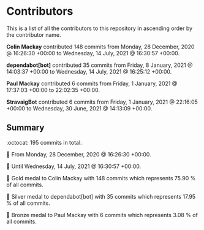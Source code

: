 # Contributors

This is a list of all the contributors to this repository in ascending order by the contributor name.

**Colin Mackay** contributed 148 commits from Monday, 28 December, 2020 @ 16:26:30 +00:00 to Wednesday, 14 July, 2021 @ 16:30:57 +00:00.

**dependabot[bot]** contributed 35 commits from Friday, 8 January, 2021 @ 14:03:37 +00:00 to Wednesday, 14 July, 2021 @ 16:25:12 +00:00.

**Paul Mackay** contributed 6 commits from Friday, 1 January, 2021 @ 17:37:03 +00:00 to 22:02:35 +00:00.

**StravaigBot** contributed 6 commits from Friday, 1 January, 2021 @ 22:16:05 +00:00 to Wednesday, 30 June, 2021 @ 14:13:09 +00:00.

## Summary

:octocat: 195 commits in total.

:date: From Monday, 28 December, 2020 @ 16:26:30 +00:00.

:date: Until Wednesday, 14 July, 2021 @ 16:30:57 +00:00.

:1st_place_medal: Gold medal to Colin Mackay with 148 commits which represents 75.90 % of all commits.

:2nd_place_medal: Silver medal to dependabot[bot] with 35 commits which represents 17.95 % of all commits.

:3rd_place_medal: Bronze medal to Paul Mackay with 6 commits which represents 3.08 % of all commits.

